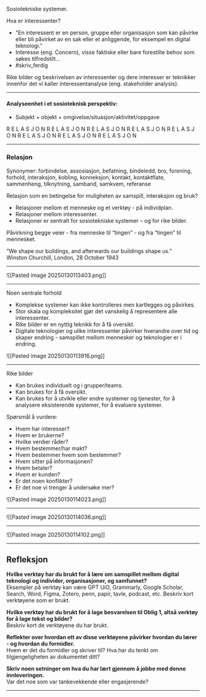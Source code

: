 
Sosiotekniske systemer.

Hva er interessenter?
- "En interessent er en person, gruppe eller organisasjon som kan påvirke eller bli påvirket av en sak eller et anliggende, for eksempel en digital teknologi."
- Interesse (eng. Concern), visse faktiske eller bare forestilte behov som søkes tilfredstilt...
- #skriv_ferdig 



Rike bilder og beskrivelsen av interessenter og dere interesser er teknikker innenfor det vi kaller interessentanalyse (eng. stakeholder analysis).

---

#### Analyseenhet i et sosioteknisk perspektiv:

- Subjekt + objekt + omgivelse/situasjon/aktivitet/oppgave

R E L A S J O N R E L A S J O N R E L A S J O N R E L A S J O N R E L A S J O N R E L A S J O N R E L A S J O N R E L A S J O N

---

### Relasjon  

Synonymer: forbindelse, assosiasjon, befatning, bindeledd, bro, forening, forhold, interaksjon, kobling, konneksjon, kontakt, kontaktflate, sammenheng, tilknytning, samband, samkvem, referanse  

Relasjon som en betingelse for muligheten av samspill, interaksjon og bruk?

- Relasjoner mellom et menneske og et verktøy - på individplan.
- Relasjoner mellom interessenter.
- Relasjoner er sentralt for sosiotekniske systemer – og for rike bilder.


Påvirkning begge veier - fra menneske til “tingen” - og fra “tingen” til mennesket.  

“We shape our buildings, and afterwards our buildings shape us.”  
Winston Churchill, London, 28 October 1943

----

![[Pasted image 20250130113403.png]]

---

Noen sentrale forhold

- Komplekse systemer kan ikke kontrolleres men kartlegges og påvirkes.
- Stor skala og kompleksitet gjør det vanskelig å representere alle interessenter.
- Rike bilder er en nyttig teknikk for å få oversikt.
- Digitale teknologier og ulike interessenter påvirker hverandre over tid og skaper endring - samspillet mellom mennesker og teknologier er i endring.

![[Pasted image 20250130113916.png]]

---

Rike bilder  

- Kan brukes individuelt og i grupper/teams.
- Kan brukes for å få oversikt.
- Kan brukes for å utvikle eller endre systemer og tjenester, for å analysere eksisterende systemer, for å evaluere systemer.
  
Spørsmål å vurdere:  
- Hvem har interesser?  
- Hvem er brukerne?  
- Hvilke verdier råder?  
- Hvem bestemmer/har makt?  
- Hvem bestemmer hvem som bestemmer?  
- Hvem sitter på informasjonen?  
- Hvem betaler?  
- Hvem er kunden?  
- Er det noen konflikter?  
- Er det noe vi trenger å undersøke mer?  

![[Pasted image 20250130114023.png]]

---

![[Pasted image 20250130114036.png]]

---

![[Pasted image 20250130114102.png]]

---

## Refleksjon

**Hvilke verktøy har du brukt for å lære om samspillet mellom digital teknologi og individer, organisasjoner, og samfunnet?**  
Eksempler på verktøy kan være GPT UiO, Grammarly, Google Scholar, Search, Word, Figma, Zotero, penn, papir, tavle, podcast, etc. Beskriv kort verktøyene som er brukt.

**Hvilke verktøy har du brukt for å lage besvarelsen til Oblig 1, altså verktøy for å lage tekst og bilder?**  
Beskriv kort de verktøyene du har brukt.

**Reflekter over hvordan ett av disse verktøyene påvirker hvordan du lærer - og hvordan du formidler.**  
Hvem er det du formidler og skriver til? Hva har du tenkt om tilgjengeligheten av dokumentet ditt?

**Skriv noen setninger om hva du har lært gjennom å jobbe med denne innleveringen.**  
Var det noe som var tankevekkende eller engasjerende?

---
